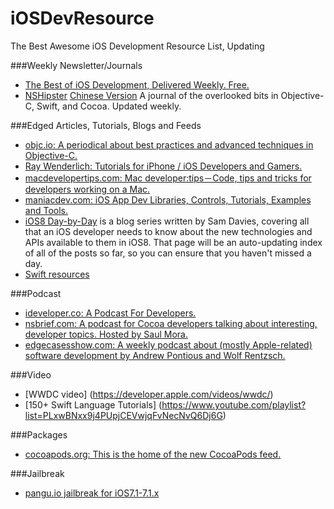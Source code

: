 iOSDevResource
==============

The Best Awesome iOS Development Resource List, Updating


###Weekly Newsletter/Journals

* [The Best of iOS Development, Delivered Weekly. Free.](https://iosdevweekly.com)
* [NSHipster](http://nshipster.com) [Chinese Version](http://nshipster.cn) A journal of the overlooked bits in Objective-C, Swift, and Cocoa. Updated weekly.

###Edged Articles, Tutorials, Blogs and Feeds

* [objc.io: A periodical about best practices and advanced techniques in Objective-C.](http://www.objc.io)
* [Ray Wenderlich: Tutorials for iPhone / iOS Developers and Gamers.](http://www.raywenderlich.com)
* [macdevelopertips.com: Mac developer:tips－Code, tips and tricks for developers working on a Mac.](http://macdevelopertips.com)
* [maniacdev.com: iOS App Dev Libraries, Controls, Tutorials, Examples and Tools.](http://maniacdev.com)
* [iOS8 Day-by-Day](http://www.shinobicontrols.com/iOS8DayByDay) is a blog series written by Sam Davies, covering all that an iOS developer needs to know about the new technologies and APIs available to them in iOS8. That page will be an auto-updating index of all of the posts so far, so you can ensure that you haven't missed a day.
* [Swift resources](http://swiftlang.eu)

###Podcast

* [ideveloper.co: A Podcast For Developers.](http://ideveloper.co)
* [nsbrief.com: A podcast for Cocoa developers talking about interesting, developer topics. Hosted by Saul Mora.](http://nsbrief.com)
* [edgecasesshow.com: A weekly podcast about (mostly Apple-related) software development by Andrew Pontious and Wolf Rentzsch.](http://edgecasesshow.com)

###Video

* [WWDC video] (https://developer.apple.com/videos/wwdc/)
* [150+ Swift Language Tutorials] (https://www.youtube.com/playlist?list=PLxwBNxx9j4PUpjCEVwjqFvNecNvQ6Dj6G)

###Packages

* [cocoapods.org: This is the home of the new CocoaPods feed.](http://feeds.cocoapods.org)

###Jailbreak

* [pangu.io jailbreak for iOS7.1-7.1.x](http://pangu.io)

